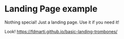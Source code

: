
# Landing Page example

Nothing special! Just a landing page. Use it if you need it!

Look! https://fdmarti.github.io/basic-landing-trombones/